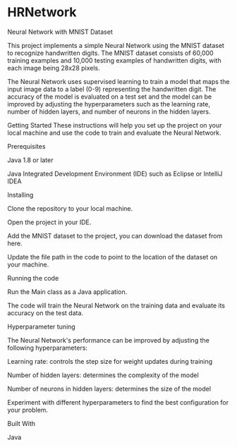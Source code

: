# HRNetwork

Neural Network with MNIST Dataset

  This project implements a simple Neural Network using the MNIST dataset to recognize handwritten digits. The MNIST dataset consists of 60,000 training examples and 10,000 testing examples of handwritten digits, with each image being 28x28 pixels.

The Neural Network uses supervised learning to train a model that maps the input image data to a label (0-9) representing the handwritten digit. The accuracy of the model is evaluated on a test set and the model can be improved by adjusting the hyperparameters such as the learning rate, number of hidden layers, and number of neurons in the hidden layers.


Getting Started
  These instructions will help you set up the project on your local machine and use the code to train and evaluate the Neural Network.


Prerequisites

  Java 1.8 or later
  
  Java Integrated Development Environment (IDE) such as Eclipse or IntelliJ IDEA
  
  Installing
  
  Clone the repository to your local machine.
  
  Open the project in your IDE.
  
  Add the MNIST dataset to the project, you can download the dataset from here.
  
  Update the file path in the code to point to the location of the dataset on your machine.
  
  Running the code
  
  Run the Main class as a Java application.
  
  The code will train the Neural Network on the training data and evaluate its accuracy on the test data.
  
  Hyperparameter tuning
  
  The Neural Network's performance can be improved by adjusting the following hyperparameters:
  

  Learning rate: controls the step size for weight updates during training
  
  Number of hidden layers: determines the complexity of the model
  
  Number of neurons in hidden layers: determines the size of the model
  
  Experiment with different hyperparameters to find the best configuration for your problem.
  

Built With

  Java
